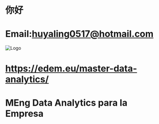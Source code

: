 # 你好
# Email:huyaling0517@hotmail.com

![Logo](http://www.gepacv.org/wp-content/uploads/2017/01/EDEM-Logo--1024x517.png)
# https://edem.eu/master-data-analytics/

# MEng Data Analytics para la Empresa


